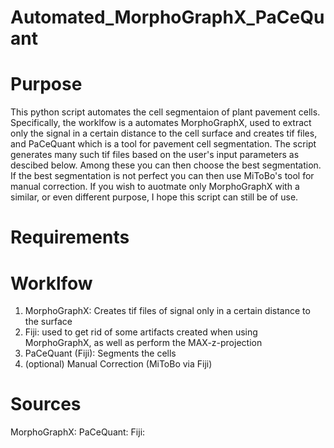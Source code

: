# Automated_MorphoGraphX_PaCeQuant

# Purpose
This python script automates the cell segmentaion of plant pavement cells.
Specifically, the worklfow is a automates MorphoGraphX, used to extract only the signal in a certain distance to the cell surface and creates tif files, and PaCeQuant which is a tool for pavement cell segmentation.
The script generates many such tif files based on the user's input parameters as descibed below. Among these you can then choose the best segmentation. If the best segmentation is not perfect you can then use MiToBo's tool for manual correction. If you wish to auotmate only MorphoGraphX with a similar, or even different purpose, I hope this script can still be of use.

# Requirements



# Worklfow 
1. MorphoGraphX: Creates tif files of signal only in a certain distance to the surface
3. Fiji: used to get rid of some artifacts created when using MorphoGraphX, as well as perform the MAX-z-projection
4. PaCeQuant (Fiji): Segments the cells
5. (optional) Manual Correction (MiToBo via Fiji)

# Sources
MorphoGraphX: 
PaCeQuant:
Fiji:
